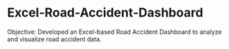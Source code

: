 # Excel-Road-Accident-Dashboard
Objective:  Developed an Excel-based Road Accident Dashboard to analyze and visualize road accident data. 
